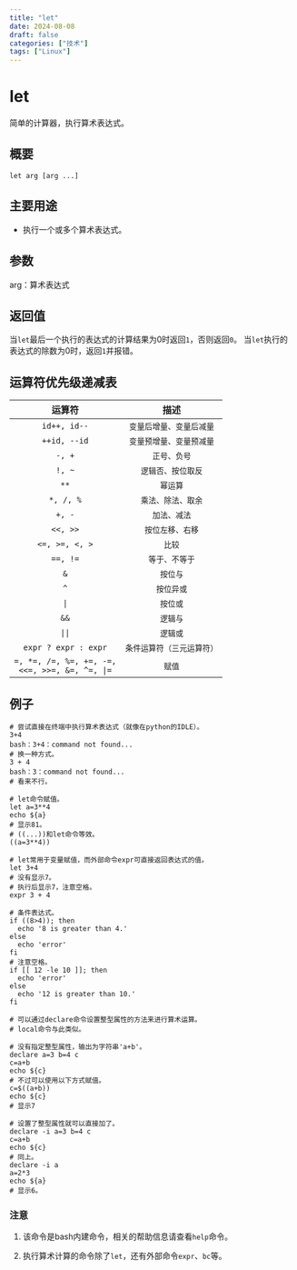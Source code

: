 ```yaml
---
title: "let"
date: 2024-08-08
draft: false
categories: ["技术"]
tags: ["Linux"]
---
```

let
===

简单的计算器，执行算术表达式。

## 概要

```shell
let arg [arg ...]
```

## 主要用途

- 执行一个或多个算术表达式。

## 参数

arg：算术表达式

## 返回值

当`let`最后一个执行的表达式的计算结果为0时返回`1`，否则返回`0`。
当`let`执行的表达式的除数为0时，返回`1`并报错。

## 运算符优先级递减表

|**运算符**|**描述**|
|:-------:|:-------:|
|```id++, id--```|```变量后增量、变量后减量```|
|```++id, --id```|```变量预增量、变量预减量```|
|```-, +```|```正号、负号```|
|```!, ~```|```逻辑否、按位取反```|
|```**```|```幂运算```|
|```*, /, %```|```乘法、除法、取余```|
|```+, -```|```加法、减法```|
|```<<, >>```|```按位左移、右移```|
|```<=, >=, <, >```|```比较```|
|```==, !=```|```等于、不等于```|
|```&```|```按位与```|
|```^```|```按位异或```|
|```\|```|```按位或```|
|```&&```|```逻辑与```|
|```\|\|```|```逻辑或```|
|```expr ? expr : expr```|```条件运算符（三元运算符）```|
|```=, *=, /=, %=, +=, -=,```<br>```<<=, >>=, &=, ^=, \|=```|```赋值```|


## 例子

```shell
# 尝试直接在终端中执行算术表达式（就像在python的IDLE）。
3+4
bash：3+4：command not found...
# 换一种方式。
3 + 4
bash：3：command not found...
# 看来不行。
```

```shell
# let命令赋值。
let a=3**4
echo ${a}
# 显示81。
# ((...))和let命令等效。
((a=3**4))
```

```shell
# let常用于变量赋值，而外部命令expr可直接返回表达式的值。
let 3+4
# 没有显示7。
# 执行后显示7，注意空格。
expr 3 + 4
```

```shell
# 条件表达式。
if ((8>4)); then
  echo '8 is greater than 4.'
else
  echo 'error'
fi
# 注意空格。
if [[ 12 -le 10 ]]; then
  echo 'error'
else
  echo '12 is greater than 10.'
fi
```

```shell
# 可以通过declare命令设置整型属性的方法来进行算术运算。
# local命令与此类似。

# 没有指定整型属性，输出为字符串'a+b'。
declare a=3 b=4 c
c=a+b
echo ${c}
# 不过可以使用以下方式赋值。
c=$((a+b))
echo ${c}
# 显示7

# 设置了整型属性就可以直接加了。
declare -i a=3 b=4 c
c=a+b
echo ${c}
# 同上。
declare -i a
a=2*3
echo ${a}
# 显示6。
```

### 注意

1. 该命令是bash内建命令，相关的帮助信息请查看`help`命令。

2. 执行算术计算的命令除了`let`，还有外部命令`expr`、`bc`等。


